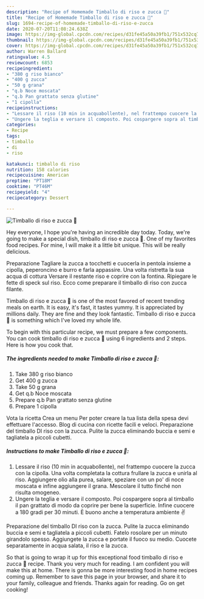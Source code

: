 ```yaml
---
description: "Recipe of Homemade Timballo di riso e zucca 🎃"
title: "Recipe of Homemade Timballo di riso e zucca 🎃"
slug: 1694-recipe-of-homemade-timballo-di-riso-e-zucca
date: 2020-07-20T11:08:24.638Z
image: https://img-global.cpcdn.com/recipes/d31fe45a50a39fb1/751x532cq70/timballo-di-riso-e-zucca-🎃-recipe-main-photo.jpg
thumbnail: https://img-global.cpcdn.com/recipes/d31fe45a50a39fb1/751x532cq70/timballo-di-riso-e-zucca-🎃-recipe-main-photo.jpg
cover: https://img-global.cpcdn.com/recipes/d31fe45a50a39fb1/751x532cq70/timballo-di-riso-e-zucca-🎃-recipe-main-photo.jpg
author: Warren Ballard
ratingvalue: 4.5
reviewcount: 6853
recipeingredient:
- "380 g riso bianco"
- "400 g zucca"
- "50 g grana"
- "q.b Noce moscata"
- "q.b Pan grattato senza glutine"
- "1 cipolla"
recipeinstructions:
- "Lessare il riso (10 min in acquabollente), nel frattempo cuocere la zucca con la cipolla. Una volta completata la cottura frullare la zucca e unirla al riso. Aggiungere olio alla purea, salare, speziare con un po&#39; di noce moscata e infine aggiungere il grana. Mescolare il tutto finché non risulta omogeneo."
- "Ungere la teglia e versare il composto. Poi cospargere sopra al timballo il pan grattato di modo da coprire per bene la superficie. Infine cuocere a 180 gradi per 30 minuti. È buono anche a temperatura ambiente ✌"
categories:
- Recipe
tags:
- timballo
- di
- riso

katakunci: timballo di riso 
nutrition: 158 calories
recipecuisine: American
preptime: "PT18M"
cooktime: "PT46M"
recipeyield: "4"
recipecategory: Dessert

---
```



![Timballo di riso e zucca 🎃](https://img-global.cpcdn.com/recipes/d31fe45a50a39fb1/751x532cq70/timballo-di-riso-e-zucca-🎃-recipe-main-photo.jpg)

Hey everyone, I hope you're having an incredible day today. Today, we're going to make a special dish, timballo di riso e zucca 🎃. One of my favorites food recipes. For mine, I will make it a little bit unique. This will be really delicious.

Preparazione Tagliare la zucca a tocchetti e cuocerla in pentola insieme a cipolla, peperoncino e burro e farla appassire. Una volta ristretta la sua acqua di cottura Versare il restante riso e coprire con la fontina. Ripiegare le fette di speck sul riso. Ecco come preparare il timballo di riso con zucca filante.

Timballo di riso e zucca 🎃 is one of the most favored of recent trending meals on earth. It is easy, it's fast, it tastes yummy. It is appreciated by millions daily. They are fine and they look fantastic. Timballo di riso e zucca 🎃 is something which I've loved my whole life.


To begin with this particular recipe, we must prepare a few components. You can cook timballo di riso e zucca 🎃 using 6 ingredients and 2 steps. Here is how you cook that.

<!--inarticleads1-->

##### The ingredients needed to make Timballo di riso e zucca 🎃:

1. Take 380 g riso bianco
1. Get 400 g zucca
1. Take 50 g grana
1. Get q.b Noce moscata
1. Prepare q.b Pan grattato senza glutine
1. Prepare 1 cipolla


Vota la ricetta Crea un menu Per poter creare la tua lista della spesa devi effettuare l&#39;accesso. Blog di cucina con ricette facili e veloci. Preparazione del timballo DI riso con la zucca. Pulite la zucca eliminando buccia e semi e tagliatela a piccoli cubetti. 

<!--inarticleads2-->

##### Instructions to make Timballo di riso e zucca 🎃:

1. Lessare il riso (10 min in acquabollente), nel frattempo cuocere la zucca con la cipolla. Una volta completata la cottura frullare la zucca e unirla al riso. Aggiungere olio alla purea, salare, speziare con un po&#39; di noce moscata e infine aggiungere il grana. Mescolare il tutto finché non risulta omogeneo.
1. Ungere la teglia e versare il composto. Poi cospargere sopra al timballo il pan grattato di modo da coprire per bene la superficie. Infine cuocere a 180 gradi per 30 minuti. È buono anche a temperatura ambiente ✌


Preparazione del timballo DI riso con la zucca. Pulite la zucca eliminando buccia e semi e tagliatela a piccoli cubetti. Fatelo rosolare per un minuto girandolo spesso. Aggiungete la zucca e portate il fuoco su medio. Cuocete separatamente in acqua salata, il riso e la zucca. 

So that is going to wrap it up for this exceptional food timballo di riso e zucca 🎃 recipe. Thank you very much for reading. I am confident you will make this at home. There is gonna be more interesting food in home recipes coming up. Remember to save this page in your browser, and share it to your family, colleague and friends. Thanks again for reading. Go on get cooking!
